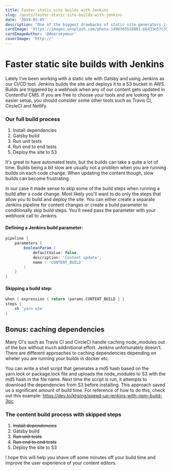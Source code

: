 ```yaml
---
title: Faster static site builds with Jenkins
slug: /posts/faster-static-site-builds-with-jenkins
date: '2019-05-05'
description: "One of the biggest drawbacks of static site generators is the time it takes for the content to update on the site. Long build times can be frustrating for content editors. Make your static site builds and deployments faster whenever the your content has changed, but your code hasn't."
cardImage: 'https://images.unsplash.com/photo-1490303518801-b6433e57c353?ixlib=rb-1.2.1&q=90&fm=png&crop=entropy&w=800&h=200&fit=crop&ixid=eyJhcHBfaWQiOjF9'
cardImageAuthor: '@dearseymour'
coverImage: 'http://'
---
```


# Faster static site builds with Jenkins

Lately I've been working with a static site with Gatsby and using Jenkins as our CI/CD tool. Jenkins builds the site and deploys it to a S3 bucket in AWS. Builds are triggered by a webhook when any of our content gets updated in Contentful CMS. If you are free to choose your tools and are looking for an easier setup, you should consider some other tools such as Travis CI, CircleCI and Netlify.

### Our full build process

1. Install dependencies
2. Gatsby build
3. Run unit tests
4. Run end to end tests
5. Deploy the site to S3

It's great to have automated tests, but the builds can take a quite a lot of time. Builds being a bit slow are usually not a problem when you are running builds on each code change. When updating the content though, slow builds can become frustrating.

In our case it made sense to skip some of the build steps when running a build after a code change. Most likely you'll want to do only the steps that allow you to build and deploy the site. You can either create a separate Jenkins pipeline for content changes or create a build parameter to conditionally skip build steps. You'll need pass the parameter with your webhook call to Jenkins.

#### Defining a Jenkins build parameter:

```groovy
pipeline {
    parameters {
        booleanParam (
            defaultValue: false,
            description: 'Content update',
            name : 'CONTENT_BUILD'
        )
    }
}
```

#### Skipping a build step:

```groovy
when { expression { return !params.CONTENT_BUILD } }
steps {
    sh 'yarn e2e'
}
```

## Bonus: caching dependencies

Many CI's such as Travis CI and CircleCI handle caching node_modules out of the box without much addinitional effort. Jenkins unfortunately doesn't. There are different approaches to caching dependencies depending on wheter you are running your builds in docker etc.

You can write a shell script that generates a md5 hash based on the yarn.lock or package.lock file and uploads the node_modules to S3 with the md5 hash in the file name. Next time the script is run, it attempts to download the dependencies from S3 before installing. This approach saved us a significant amount of build time. For reference of how to do this, check out this example: https://dev.to/khsing/speed-up-jenkins-with-npm-build-3pc

### The content build process with skipped steps

1. ~~Install dependencies~~
2. Gatsby build
3. ~~Run unit tests~~
4. ~~Run end to end tests~~
5. Deploy the site to S3

I hope this will help you shave off some minutes off your build time and improve the user experience of your content editors.
